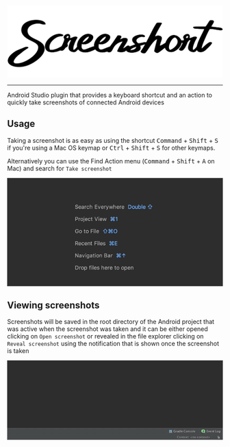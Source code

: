 ![Screenshort logo](/assets/logo.png)

---

Android Studio plugin that provides a keyboard shortcut and an action to quickly take screenshots of connected Android devices

## Usage
Taking a screenshot is as easy as using the shortcut <kbd>Command</kbd> + <kbd>Shift</kbd> + <kbd>S</kbd> if you're using a Mac OS keymap or <kbd>Ctrl</kbd> + <kbd>Shift</kbd> + <kbd>S</kbd> for other keymaps.

Alternatively you can use the Find Action menu (<kbd>Command</kbd> + <kbd>Shift</kbd> + <kbd>A</kbd> on Mac) and search for `Take screenshot`

![Find action usage](/assets/screenshort_action.gif)

## Viewing screenshots
Screenshots will be saved in the root directory of the Android project that was active when the screenshot was taken and it can be either opened clicking on `Open screenshot` or revealed in the file explorer clicking on `Reveal screenshot` using the notification that is shown once the screenshot is taken

![Screenshot notification](/assets/screenshot_notification.gif)
